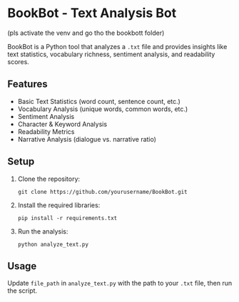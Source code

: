 # BookBot - Text Analysis Bot

(pls activate the venv and go tho the bookbott folder)

BookBot is a Python tool that analyzes a `.txt` file and provides insights like text statistics, vocabulary richness, sentiment analysis, and readability scores.

## Features
- Basic Text Statistics (word count, sentence count, etc.)
- Vocabulary Analysis (unique words, common words, etc.)
- Sentiment Analysis
- Character & Keyword Analysis
- Readability Metrics
- Narrative Analysis (dialogue vs. narrative ratio)

## Setup

1. Clone the repository:
   ```
   git clone https://github.com/yourusername/BookBot.git
   ```
2. Install the required libraries:
   ```
   pip install -r requirements.txt
   ```
3. Run the analysis:
   ```
   python analyze_text.py
   ```

## Usage
Update `file_path` in `analyze_text.py` with the path to your `.txt` file, then run the script.


